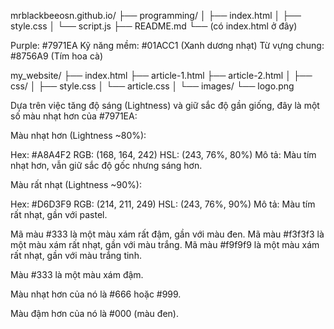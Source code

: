 mrblackbeeosn.github.io/
├── programming/
│   ├── index.html
│   ├── style.css
│   └── script.js
├── README.md
└── (có index.html ở đây)

Purple: #7971EA
Kỹ năng mềm: #01ACC1 (Xanh dương nhạt)
Từ vựng chung: #8756A9 (Tím hoa cà)

my_website/
├── index.html
├── article-1.html
├── article-2.html
│
├── css/
│   ├── style.css
│   └── article.css
│
└── images/
    └── logo.png

Dựa trên việc tăng độ sáng (Lightness) và giữ sắc độ gần giống, đây là một số màu nhạt hơn của #7971EA:

Màu nhạt hơn (Lightness ~80%):

Hex: #A8A4F2
RGB: (168, 164, 242)
HSL: (243, 76%, 80%)
Mô tả: Màu tím nhạt hơn, vẫn giữ sắc độ gốc nhưng sáng hơn.


Màu rất nhạt (Lightness ~90%):

Hex: #D6D3F9
RGB: (214, 211, 249)
HSL: (243, 76%, 90%)
Mô tả: Màu tím rất nhạt, gần với pastel.

Mã màu #333 là một màu xám rất đậm, gần với màu đen.
Mã màu #f3f3f3 là một màu xám rất nhạt, gần với màu trắng.
Mã màu #f9f9f9 là một màu xám rất nhạt, gần với màu trắng tinh.

Màu #333 là một màu xám đậm.

Màu nhạt hơn của nó là #666 hoặc #999.

Màu đậm hơn của nó là #000 (màu đen).
